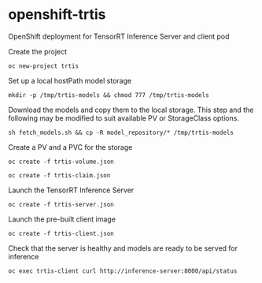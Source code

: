 # openshift-trtis
OpenShift deployment for TensorRT Inference Server and client pod

Create the project

`oc new-project trtis`

Set up a local hostPath model storage

`mkdir -p /tmp/trtis-models && chmod 777 /tmp/trtis-models`

Download the models and copy them to the local storage. This step and the following may be modified to suit available PV or StorageClass options.

`sh fetch_models.sh && cp -R model_repository/* /tmp/trtis-models`

Create a PV and a PVC for the storage

`oc create -f trtis-volume.json`

`oc create -f trtis-claim.json`

Launch the TensorRT Inference Server

`oc create -f trtis-server.json`

Launch the pre-built client image

`oc create -f trtis-client.json`

Check that the server is healthy and models are ready to be served for inference

`oc exec trtis-client curl http://inference-server:8000/api/status`
